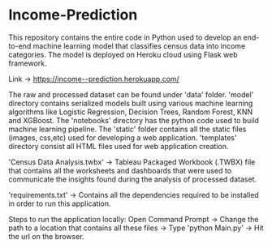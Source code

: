 # Income-Prediction
This repository contains the entire code in Python used to develop an end-to-end machine learning model that classifies census data into income categories. The model is deployed on Heroku cloud using Flask web framework.

Link -> https://income--prediction.herokuapp.com/

The raw and processed dataset can be found under 'data' folder.
'model' directory contains serialized models built using various machine learning algorithms like Logistic Regression, Decision Trees, Random Forest, KNN and XGBoost.
The 'notebooks' directory has the python code used to build machine learning pipeline.
The 'static' folder contains all the static files (images, css,etc) used for developing a web application.
'templates' directory consist all HTML files used for web application creation. 

'Census Data Analysis.twbx' -> Tableau Packaged Workbook (.TWBX) file that contains all the worksheets and dashboards that were used to communicate the insights found during the analysis of processed dataset. 

'requirements.txt' -> Contains all the dependencies required to be installed in order to run this application.

Steps to run the application locally:
Open Command Prompt -> Change the path to a location that contains all these files -> Type 'python Main.py' -> Hit the url on the browser.
